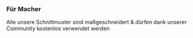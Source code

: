 ---
---

### Für Macher

Alle unsere Schnittmuster sind maßgeschneidert & dürfen dank unserer Community kostenlos verwendet werden
